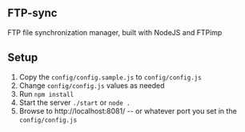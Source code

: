 FTP-sync
--------
FTP file synchronization manager, built with NodeJS and FTPimp


Setup
-----
1. Copy the `config/config.sample.js` to `config/config.js`
2. Change `config/config.js` values as needed
3. Run `npm install`
4. Start the server `./start` or `node .`
5. Browse to http://localhost:8081/ -- or whatever port you set in the `config/config.js`
